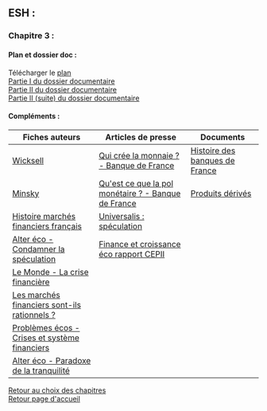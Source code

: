 ## ESH :
### **Chapitre 3 :**

#### Plan et dossier doc : <br />
Télécharger le [plan](http://download854.mediafireuserdownload.com/b9bifbf7avyg/44uaxdw7b4a5zfy/Plan+Chap+3.pdf)<br /> 
[Partie I du dossier documentaire](http://download1491.mediafireuserdownload.com/8mm028p531zg/a6chz73abe36f4d/Chap+3+partie+I.pdf) <br />
[Partie II du dossier documentaire](http://download1339.mediafireuserdownload.com/4xq97x7v77og/x35m9rkj7q9ajwe/Chap+3+partie+II.pdf) <br />
[Partie II (suite) du dossier documentaire](http://download1641.mediafireuserdownload.com/8k1u1bj8yx5g/k5s71wrtu3vssib/Chap+3+partie+II+suite.pdf) <br />

#### Compléments : <br />

Fiches auteurs | Articles de presse | Documents
------------------- | ------------- | ------------
[Wicksell](http://download1077.mediafire.com/r40wjhrsxxug/mbz0ontckj1r04g/Wicksell.pdf)  | [Qui crée la monnaie ? - Banque de France](http://download857.mediafire.com/88yw5we14nlg/l2ass5sejbvgbnd/Qui+cr%C3%A9e+la+monnaie.pdf) | [Histoire des banques de France](http://download1082.mediafire.com/9i52thb5wswg/wsk6nscbbbn7hvo/Histoire+des+banques+de+France.pdf)
[Minsky](http://download1493.mediafire.com/z0lbkm241mdg/psnq57czvtnafpk/Minsky.pdf) | [Qu'est ce que la pol monétaire ? - Banque de France](http://download1346.mediafire.com/r8wd0r0l8j8g/xsavvsv6fd1bgd2/Qu%5C%27est+ce+que+la+pol+mon%C3%A9taire.pdf) | [Produits dérivés](http://download851.mediafire.com/oi36jcdbe85g/78an4b5ysq4ajfu/Les+produits+d%C3%A9riv%C3%A9s.pdf)
| [Histoire marchés financiers français](http://download945.mediafire.com/i2xuzzqn2qcg/79v228u1m1cf3ls/March%C3%A9s+financiers+fran%C3%A7ais.pdf) | [Universalis : spéculation](http://download1640.mediafire.com/n7xnzauqsbug/blmj8q18z8m1abz/Universalis+sp%C3%A9culation.pdf)
| [Alter éco - Condamner la spéculation](http://download1593.mediafire.com/jt6d39qvyilg/btjys9yg1j77ite/GIRAUD+-+Sp%C3%A9culation.pdf) |  [Finance et croissance éco rapport CEPII](http://download1587.mediafire.com/lld7q374htig/o286z00n51220y5/Finance+et+croissance+CEPII.pdf)
| [Le Monde - La crise financière](http://download1520.mediafire.com/8lii59hswfrg/m2j9gkxlo6kkqn2/La+crise+financi%C3%A8re+en+question+-+Le+Monde.pdf)
| [Les marchés financiers sont-ils rationnels ?](http://download1593.mediafire.com/xvzrolhhi6wg/gd7i6ow1y6xto5d/Les+march%C3%A9s+financiers+sont+ils+rationnels.pdf) |
| [Problèmes écos - Crises et système financiers](http://download1082.mediafire.com/r389cgcdicmg/t3k209a1aa8cr9a/PE+Crises+et+syst%C3%A8mes+financiers.pdf) |
| [Alter éco - Paradoxe de la tranquilité](http://download854.mediafire.com/a7487bswp1wg/r0x0q8fgbz4ums5/Paradoxe+de+la+tranquilit%C3%A9.pdf)

[Retour au choix des chapitres](https://vaihess.github.io/eshece1/esh) <br />
[Retour page d'accueil](https://vaihess.github.io/eshece1)
